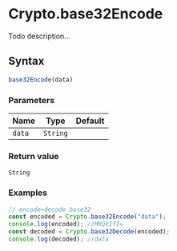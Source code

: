 # Crypto.base32Encode
Todo description...

## Syntax
```js
base32Encode(data)
```

### Parameters
Name | Type | Default
--- | --- | ---
`data` | `String` | 

### Return value
`String`

### Examples
```js
// encode>decode base32const encoded = Crypto.base32Encode("data");console.log(encoded); //MRQXIYI=const decoded = Crypto.base32Decode(encoded);console.log(decoded); //data
```

